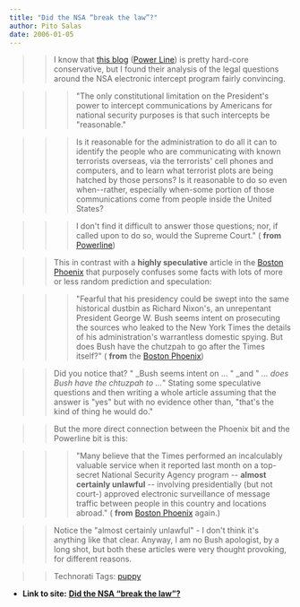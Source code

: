 ```yaml
---
title: "Did the NSA “break the law”?"
author: Pito Salas
date: 2006-01-05
---
```



>>

>> I know that [this blog](<http://powerlineblog.com/>) ([Power
Line](<http://powerlineblog.com/>)) is pretty hard-core conservative, but I
found their analysis of the legal questions around the NSA electronic
intercept program fairly convincing.

>>

>>> "The only constitutional limitation on the President's power to intercept
communications by Americans for national security purposes is that such
intercepts be "reasonable."

>>>

>>> Is it reasonable for the administration to do all it can to identify the
people who are communicating with known terrorists overseas, via the
terrorists' cell phones and computers, and to learn what terrorist plots are
being hatched by those persons? Is it reasonable to do so even when--rather,
especially when-some portion of those communications come from people inside
the United States?

>>>

>>> I don't find it difficult to answer those questions; nor, if called upon
to do so, would the Supreme Court." ( **from**
[Powerline](<http://powerlineblog.com/archives/012631.php>))

>>

>> This in contrast with a **highly speculative** article in the [Boston
Phoenix](<http://bostonphoenix.com/boston/news_features/other_stories/multi_5/documents/05188679.asp>)
that purposely confuses some facts with lots of more or less random prediction
and speculation:

>>

>>> "Fearful that his presidency could be swept into the same historical
dustbin as Richard Nixon's, an unrepentant President George W. Bush seems
intent on prosecuting the sources who leaked to the New York Times the details
of his administration's warrantless domestic spying. But does Bush have the
chutzpah to go after the Times itself?" ( **from** the [Boston
Phoenix](<http://bostonphoenix.com/boston/news_features/other_stories/multi_5/documents/05188679.asp>))

>>

>> Did you notice that? " _Bush seems intent on … " _and " _… does Bush have
the chtuzpah to …_" Stating some speculative questions and then writing a
whole article assuming that the answer is "yes" but with no evidence other
than, "that's the kind of thing he would do."

>>

>> But the more direct connection between the Phoenix bit and the Powerline
bit is this:

>>

>>> "Many believe that the Times performed an incalculably valuable service
when it reported last month on a top-secret National Security Agency program
-- **almost certainly unlawful** -- involving presidentially (but not court-)
approved electronic surveillance of message traffic between people in this
country and locations abroad." ( **from** [Boston
Phoenix](<http://bostonphoenix.com/boston/news_features/other_stories/multi_5/documents/05188679.asp>)
again.)

>>

>> Notice the "almost certainly unlawful" - I don't think it's anything like
that clear. Anyway, I am no Bush apologist, by a long shot, but both these
articles were very thought provoking, for different reasons.

>>

>> Technorati Tags: [puppy](<http://www.technorati.com/tag/puppy>)


* **Link to site:** **[Did the NSA “break the law”?](None)**

